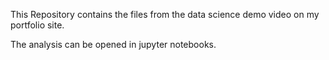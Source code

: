 This Repository contains the files from the data science demo video on my portfolio site. 


The analysis can be opened in jupyter notebooks.
